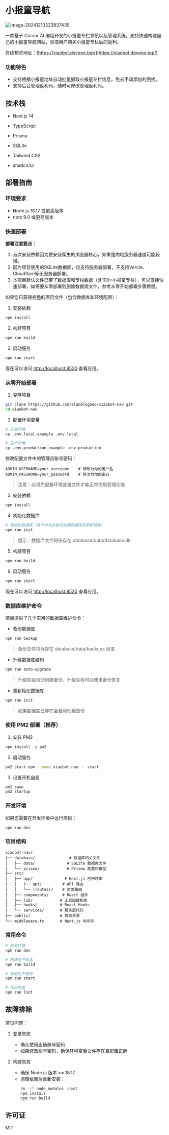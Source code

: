 # 小报童导航

![image-20241210223837435](README/image-20241210223837435.png)

一款基于 Cursor AI 编程开发的小报童专栏导航以及管理系统，支持快速构建自己的小报童导航网站，获取用户购买小报童专栏后的返利。

在线预览地址：[https://xiaobot.devooo.top/](https://xiaobot.devooo.top/)

### 功能特色

- 支持根据小报童地址自动批量抓取小报童专栏信息，免去手动添加的困扰。
- 支持后台管理返利码，随时可修改管理返利码。



## 技术栈

- Next.js 14

- TypeScript

- Prisma

- SQLite

- Tailwind CSS

- shadcn/ui

  

## 部署指南

### 环境要求

- Node.js 18.17 或更高版本
- npm 9.0 或更高版本

### 快速部署

**部署注意要点：**

1. 首次安装依赖因为要安装爬虫的浏览器核心，如果是内地服务器速度可能较慢。
2. 因为项目使用的SQLite数据库，仅支持服务器部署，不支持Vercle、Cloudflare等无服务器部署。
3. 本项目默认文件已带了数据库和专栏数据（含100+小报童专栏），可以直接快速部署，如需要从零部署则删除数据库文件，参考从零开始部署步骤教程。



如果您已获得完整的项目文件（包含数据库和环境配置）：

1. 安装依赖
```bash
npm install
```

2. 构建项目
```bash
npm run build
```

3. 启动服务
```bash
npm run start
```

现在可以访问 [http://localhost:9520](http://localhost:9520) 查看应用。



### 从零开始部署

1. 克隆项目
```bash
git clone https://github.com/alanblogooo/xiaobot-nav.git
cd xiaobot-nav
```

2. 配置环境变量
```bash
# 开发环境
cp .env.local-example .env.local

# 生产环境
cp .env.production-example .env.production
```

修改配置文件中的管理员账号密码：
```env
ADMIN_USERNAME=your_username    # 修改为你的用户名
ADMIN_PASSWORD=your_password    # 修改为你的密码
```

> 注意：必须先配置环境变量文件才能正常使用管理功能

3. 安装依赖
```bash
npm install
```

4. 初始化数据库
```bash
# 初始化数据库（这个命令会自动创建数据库目录和结构）
npm run init
```

> 提示：数据库文件将保存在 database/data/database.db

5. 构建项目
```bash
npm run build
```

6. 启动服务
```bash
npm run start
```

现在可以访问 [http://localhost:9520](http://localhost:9520) 查看应用。



### 数据库维护命令

项目提供了几个实用的数据库维护命令：

- 备份数据库
```bash
npm run backup
```
> 备份文件将保存在 database/data/backups 目录

- 升级数据库结构
```bash
npm run auto-upgrade
```
> 升级前会自动创建备份，升级失败可以使用备份恢复

- 重新始化数据库
```bash
npm run init
```
> 如果数据库已存在会自动创建备份



### 使用 PM2 部署（推荐）

1. 安装 PM2
```bash
npm install -g pm2
```

2. 启动服务
```bash
pm2 start npm --name xiaobot-nav -- start
```

3. 设置开机自启
```bash
pm2 save
pm2 startup
```



### 开发环境

如果您需要在开发环境中运行项目：

```bash
npm run dev
```



### 项目结构

```
xiaobot-nav/
├── database/               # 数据库相关文件
│   ├── data/              # SQLite 数据库文件
│   └── prisma/            # Prisma 配置和模型
├── src/
│   ├── app/              # Next.js 应用路由
│   │   ├── api/         # API 路由
│   │   └── (routes)/    # 页面路由
│   ├── components/      # React 组件
│   ├── lib/            # 工具函数和库
│   ├── hooks/          # React Hooks
│   └── services/       # 服务层代码
├── public/             # 静态资源
└── middleware.ts       # Next.js 中间件
```



### 常用命令

```bash
# 开发环境
npm run dev

# 构建生产版本
npm run build

# 启动生产服务
npm run start

# 代码检查
npm run lint
```



## 故障排除

常见问题：

1. 登录失败
   - 确认使用正确账号密码
   - 如果修改账号密码，确保环境变量文件存在且配置正确

2. 构建失败
   - 确保 Node.js 版本 >= 18.17
   - 清理依赖后重新安装：
     ```bash
     rm -rf node_modules .next
     npm install
     npm run build
     ```



## 许可证

MIT
